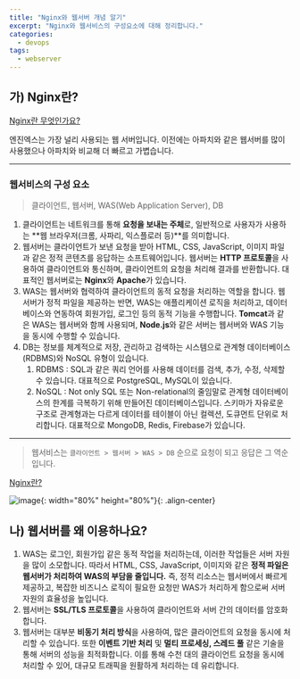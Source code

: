 ```yaml
---
title: "Nginx와 웹서버 개념 알기"
excerpt: "Nginx와 웹서비스의 구성요소에 대해 정리합니다."
categories:
  - devops
tags:
  - webserver
---
```

## 가) Nginx란?

[Nginx란 무엇인가요?](https://blog.naver.com/gi_balja/223028077537)

엔진엑스는 가장 널리 사용되는 웹 서버입니다. 이전에는 아파치와 같은 웹서버를 많이 사용했으나 아파치와 비교해 더 빠르고 가볍습니다. 

---

### 웹서비스의 구성 요소
> 클라이언트, 웹서버, WAS(Web Application Server), DB
> 

1. 클라이언트는 네트워크를 통해 **요청을 보내는 주체**로, 일반적으로 사용자가 사용하는 **웹 브라우저(크롬, 사파리, 익스플로러 등)**를 의미합니다. 
2. 웹서버는 클라이언트가 보낸 요청을 받아 HTML, CSS, JavaScript, 이미지 파일과 같은 정적 콘텐츠를 응답하는 소프트웨어입니다. 웹서버는 **HTTP 프로토콜**을 사용하여 클라이언트와 통신하며, 클라이언트의 요청을 처리해 결과를 반환합니다. 대표적인 웹서버로는 **Nginx**와 **Apache**가 있습니다.
3. WAS는 웹서버와 협력하여 클라이언트의 동적 요청을 처리하는 역할을 합니다. 웹서버가 정적 파일을 제공하는 반면, WAS는 애플리케이션 로직을 처리하고, 데이터베이스와 연동하여 회원가입, 로그인 등의 동적 기능을 수행합니다. **Tomcat**과 같은 WAS는 웹서버와 함께 사용되며, **Node.js**와 같은 서버는 웹서버와 WAS 기능을 동시에 수행할 수 있습니다.
4. DB는 정보를 체계적으로 저장, 관리하고 검색하는 시스템으로 관계형 데이터베이스(RDBMS)와 NoSQL 유형이 있습니다. 
    1. RDBMS : SQL과 같은 쿼리 언어를 사용해 데이터를 검색, 추가, 수정, 삭제할 수 있습니다. 대표적으로 PostgreSQL, MySQL이 있습니다.
    2. NoSQL : Not only SQL 또는 Non-relational의 줄임말로 관계형 데이터베이스의 한계를 극복하기 위해 만들어진 데이터베이스입니다. 스키마가 자유로운 구조로 관계형과는 다르게 데이터를 테이블이 아닌 컬렉션, 도큐먼트 단위로 처리합니다. 대표적으로 MongoDB, Redis, Firebase가 있습니다.

---

> 웹서비스는 `클라이언트 > 웹서버 > WAS > DB` 순으로 요청이 되고 응답은 그 역순입니다.
> 

[Nginx란?](https://ssdragon.tistory.com/60)

![image](https://github.com/user-attachments/assets/1c0ff233-652f-4a6f-8d1d-f645fe7dc4e9){: width="80%" height="80%"}{: .align-center}


## 나) 웹서버를 왜 이용하나요?

1. WAS는 로그인, 회원가입 같은 동적 작업을 처리하는데, 이러한 작업들은 서버 자원을 많이 소모합니다. 따라서 HTML, CSS, JavaScript, 이미지와 같은 **정적 파일은 웹서버가 처리하여 WAS의 부담을 줄입니다.** 즉, 정적 리소스는 웹서버에서 빠르게 제공하고, 복잡한 비즈니스 로직이 필요한 요청만 WAS가 처리하게 함으로써 서버 자원의 효율성을 높입니다.
2. 웹서버는 **SSL/TLS 프로토콜**을 사용하여 클라이언트와 서버 간의 데이터를 암호화합니다.
3. 웹서버는 대부분 **비동기 처리 방식**을 사용하여, 많은 클라이언트의 요청을 동시에 처리할 수 있습니다. 또한 **이벤트 기반 처리** 및 **멀티 프로세싱, 스레드 풀** 같은 기술을 통해 서버의 성능을 최적화합니다. 이를 통해 수천 대의 클라이언트 요청을 동시에 처리할 수 있어, 대규모 트래픽을 원활하게 처리하는 데 유리합니다.